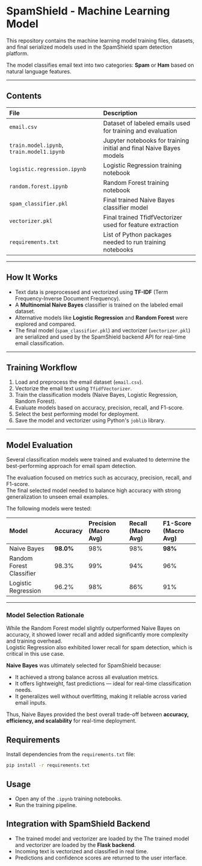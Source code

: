 # SpamShield - Machine Learning Model

This repository contains the machine learning model training files, datasets, and final serialized models used in the SpamShield spam detection platform.

The model classifies email text into two categories: **Spam** or **Ham** based on natural language features.

---

## Contents

| File | Description |
|:---|:---|
| `email.csv` | Dataset of labeled emails used for training and evaluation |
| `train.model.ipynb`, `train.model1.ipynb` | Jupyter notebooks for training initial and final Naive Bayes models |
| `logistic.regression.ipynb` | Logistic Regression training notebook |
| `random.forest.ipynb` | Random Forest training notebook |
| `spam_classifier.pkl` | Final trained Naive Bayes classifier model |
| `vectorizer.pkl` | Final trained TfidfVectorizer used for feature extraction |
| `requirements.txt` | List of Python packages needed to run training notebooks |

---

## How It Works

- Text data is preprocessed and vectorized using **TF-IDF** (Term Frequency-Inverse Document Frequency).
- A **Multinomial Naive Bayes** classifier is trained on the labeled email dataset.
- Alternative models like **Logistic Regression** and **Random Forest** were explored and compared.
- The final model (`spam_classifier.pkl`) and vectorizer (`vectorizer.pkl`) are serialized and used by the SpamShield backend API for real-time email classification.

---

## Training Workflow

1. Load and preprocess the email dataset (`email.csv`).
2. Vectorize the email text using `TfidfVectorizer`.
3. Train the classification models (Naive Bayes, Logistic Regression, Random Forest).
4. Evaluate models based on accuracy, precision, recall, and F1-score.
5. Select the best performing model for deployment.
6. Save the model and vectorizer using Python's `joblib` library.

---

## Model Evaluation

Several classification models were trained and evaluated to determine the best-performing approach for email spam detection.

The evaluation focused on metrics such as accuracy, precision, recall, and F1-score.  
The final selected model needed to balance high accuracy with strong generalization to unseen email examples.

The following models were tested:

| Model | Accuracy | Precision (Macro Avg) | Recall (Macro Avg) | F1-Score (Macro Avg) |
|:---|:---|:---|:---|:---|
| Naive Bayes | **98.0%** | 98% | 98% | **98%** |
| Random Forest Classifier | 98.3% | 99% | 94% | 96% |
| Logistic Regression | 96.2% | 98% | 86% | 91% |

---

### Model Selection Rationale

While the Random Forest model slightly outperformed Naive Bayes on accuracy, it showed lower recall and added significantly more complexity and training overhead.  
Logistic Regression also exhibited lower recall for spam detection, which is critical in this use case.

**Naive Bayes** was ultimately selected for SpamShield because:
- It achieved a strong balance across all evaluation metrics.
- It offers lightweight, fast predictions — ideal for real-time classification needs.
- It generalizes well without overfitting, making it reliable across varied email inputs.

Thus, Naive Bayes provided the best overall trade-off between **accuracy, efficiency, and scalability** for real-time deployment.

## Requirements

Install dependencies from the `requirements.txt` file:

```bash
pip install -r requirements.txt
```
## Usage

- Open any of the ```.ipynb``` training notebooks.
- Run the training pipeline.

## Integration with SpamShield Backend

- The trained model and vectorizer are loaded by the The trained model and vectorizer are loaded by the **Flask backend**.
- Incoming text is vectorized and classified in real time.
- Predictions and confidence scores are returned to the user interface.
